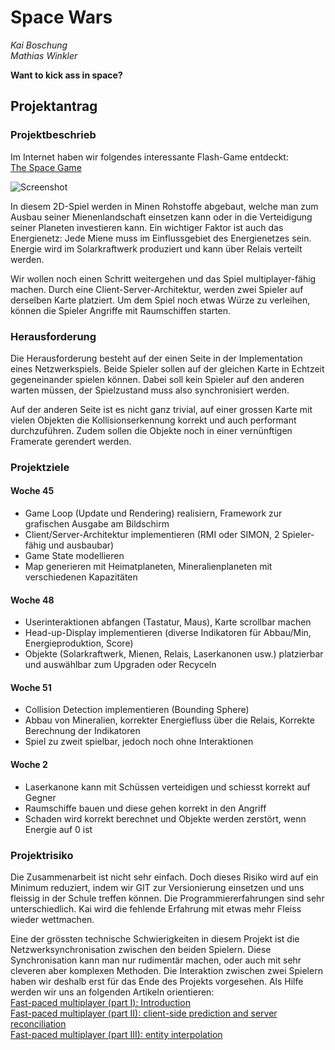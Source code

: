 Space Wars
==========

_Kai Boschung_  
_Mathias Winkler_

**Want to kick ass in space?**

Projektantrag
-------------

### Projektbeschrieb ###

Im Internet haben wir folgendes interessante Flash-Game entdeckt:  
[The Space Game](http://www.kongregate.com/games/CasualCollective/the-space-game)

![Screenshot](http://drrm.net/wp-content/uploads/2011/07/TheSpaceGame.jpg)

In diesem 2D-Spiel werden in Minen Rohstoffe abgebaut, welche man zum Ausbau seiner Mienenlandschaft einsetzen kann oder in die Verteidigung seiner Planeten investieren kann. Ein wichtiger Faktor ist auch das Energienetz: Jede Miene muss im Einflussgebiet des Energienetzes sein. Energie wird im Solarkraftwerk produziert und kann über Relais verteilt werden.

Wir wollen noch einen Schritt weitergehen und das Spiel multiplayer-fähig machen. Durch eine Client-Server-Architektur, werden zwei Spieler auf derselben Karte platziert. Um dem Spiel noch etwas Würze zu verleihen, können die Spieler Angriffe mit Raumschiffen starten.


### Herausforderung ###

Die Herausforderung besteht auf der einen Seite in der Implementation eines Netzwerkspiels. Beide Spieler sollen auf der gleichen Karte in Echtzeit gegeneinander spielen können. Dabei soll kein Spieler auf den anderen warten müssen, der Spielzustand muss also synchronisiert werden.

Auf der anderen Seite ist es nicht ganz trivial, auf einer grossen Karte mit vielen Objekten die Kollisionserkennung korrekt und auch performant durchzuführen. Zudem sollen die Objekte noch in einer vernünftigen Framerate gerendert werden.


### Projektziele ###

#### Woche 45 ####

- Game Loop (Update und Rendering) realisiern, Framework zur grafischen Ausgabe am Bildschirm
- Client/Server-Architektur implementieren (RMI oder SIMON, 2 Spieler-fähig und ausbaubar)
- Game State modellieren
- Map generieren mit Heimatplaneten, Mineralienplaneten mit verschiedenen Kapazitäten

#### Woche 48 ####

- Userinteraktionen abfangen (Tastatur, Maus), Karte scrollbar machen
- Head-up-Display implementieren (diverse Indikatoren für Abbau/Min, Energieproduktion, Score)
- Objekte (Solarkraftwerk, Mienen, Relais, Laserkanonen usw.) platzierbar und auswählbar zum Upgraden oder Recyceln

#### Woche 51 ####

- Collision Detection implementieren (Bounding Sphere)
- Abbau von Mineralien, korrekter Energiefluss über die Relais, Korrekte Berechnung der Indikatoren
- Spiel zu zweit spielbar, jedoch noch ohne Interaktionen

#### Woche 2 ####

- Laserkanone kann mit Schüssen verteidigen und schiesst korrekt auf Gegner
- Raumschiffe bauen und diese gehen korrekt in den Angriff
- Schaden wird korrekt berechnet und Objekte werden zerstört, wenn Energie auf 0 ist


### Projektrisiko ###

Die Zusammenarbeit ist nicht sehr einfach. Doch dieses Risiko wird auf ein Minimum reduziert, indem wir GIT zur Versionierung einsetzen und uns fleissig in der Schule treffen können. Die Programmiererfahrungen sind sehr unterschiedlich. Kai wird die fehlende Erfahrung mit etwas mehr Fleiss wieder wettmachen.

Eine der grössten technische Schwierigkeiten in diesem Projekt ist die Netzwerksynchronisation zwischen den beiden Spielern. Diese Synchronisation kann man nur rudimentär machen, oder auch mit sehr cleveren aber komplexen Methoden. Die Interaktion zwischen zwei Spielern haben wir deshalb erst für das Ende des Projekts vorgesehen.
Als Hilfe werden wir uns an folgenden Artikeln orientieren:   
[Fast-paced multiplayer (part I): Introduction](http://www.gabrielgambetta.com/?p=11)  
[Fast-paced multiplayer (part II): client-side prediction and server reconciliation](http://www.gabrielgambetta.com/?p=22)  
[Fast-paced multiplayer (part III): entity interpolation](http://www.gabrielgambetta.com/?p=63)
